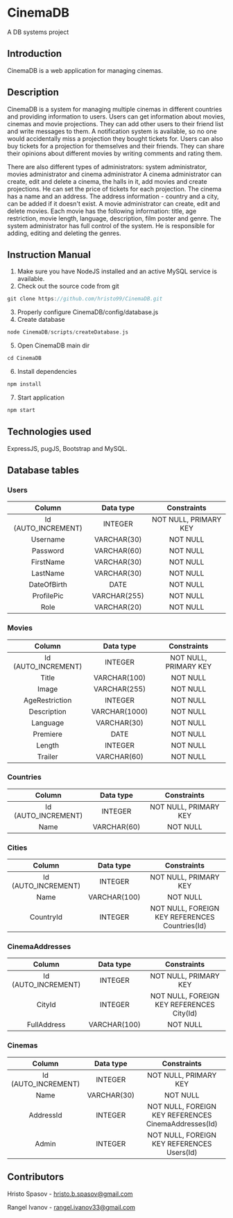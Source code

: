 # CinemaDB
A DB systems project

## Introduction
CinemaDB is a web application for managing cinemas.

## Description
CinemaDB is a system for managing multiple cinemas in different countries and providing information to users.
Users can get information about movies, cinemas and movie projections. They can add other users to their friend list and write messages to them. A notification system is available, so no one would accidentally miss a projection they bought tickets for. Users can also buy tickets for a projection for themselves and their friends. They can share their opinions about different movies by writing comments and rating them.

There are also different types of administrators: system administrator, movies administrator and cinema administrator
A cinema administrator can create, edit and delete a cinema, the halls in it, add movies and create projections. He can set the price of tickets for each projection. The cinema has a name and an address. The address information - country and a city, can be added if it doesn't exist.
A movie administrator can create, edit and delete movies. Each movie has the following information: title, age restriction, movie length, language, description, film poster and genre.
The system administrator has full control of the system. He is responsible for adding, editing and deleting the genres.

## Instruction Manual
1. Make sure you have NodeJS installed and an active MySQL service is available.
2. Check out the source code from git
```groovy
git clone https://github.com/hristo99/CinemaDB.git
```
3. Properly configure CinemaDB/config/database.js
4. Create database
```groovy
node CinemaDB/scripts/createDatabase.js
```
5. Open CinemaDB main dir
```groovy
cd CinemaDB
```
6. Install dependencies
```groovy
npm install
```
7. Start application
```groovy
npm start
```
## Technologies used
ExpressJS, pugJS, Bootstrap and MySQL.

## Database tables
### Users
| Column              | Data type    | Constraints           |
|:-------------------:|:------------:|:---------------------:|
| Id (AUTO_INCREMENT) | INTEGER      | NOT NULL, PRIMARY KEY |
| Username            | VARCHAR(30)  | NOT NULL              |
| Password            | VARCHAR(60)  | NOT NULL              |
| FirstName           | VARCHAR(30)  | NOT NULL              |
| LastName            | VARCHAR(30)  | NOT NULL              |
| DateOfBirth         | DATE         | NOT NULL              |
| ProfilePic          | VARCHAR(255) | NOT NULL              |
| Role                | VARCHAR(20)  | NOT NULL              |

### Movies
| Column              | Data type     | Constraints           |
|:-------------------:|:-------------:|:---------------------:|
| Id (AUTO_INCREMENT) | INTEGER       | NOT NULL, PRIMARY KEY |
| Title               | VARCHAR(100)  | NOT NULL              |
| Image               | VARCHAR(255)  | NOT NULL              |
| AgeRestriction      | INTEGER       | NOT NULL              |
| Description         | VARCHAR(1000) | NOT NULL              |
| Language            | VARCHAR(30)   | NOT NULL              |
| Premiere            | DATE          | NOT NULL              |
| Length              | INTEGER       | NOT NULL              |
| Trailer             | VARCHAR(60)   | NOT NULL              |

### Countries
| Column              | Data type     | Constraints           |
|:-------------------:|:-------------:|:---------------------:|
| Id (AUTO_INCREMENT) | INTEGER       | NOT NULL, PRIMARY KEY |
| Name                | VARCHAR(60)   | NOT NULL              |

### Cities
| Column              | Data type    | Constraints                                    |
|:-------------------:|:------------:|:----------------------------------------------:|
| Id (AUTO_INCREMENT) | INTEGER      | NOT NULL, PRIMARY KEY                          |
| Name                | VARCHAR(100) | NOT NULL                                       |
| CountryId           | INTEGER      | NOT NULL, FOREIGN KEY REFERENCES Countries(Id) |

### CinemaAddresses
| Column              | Data type    | Constraints                               |
|:-------------------:|:------------:|:-----------------------------------------:|
| Id (AUTO_INCREMENT) | INTEGER      | NOT NULL, PRIMARY KEY                     |
| CityId              | INTEGER      | NOT NULL, FOREIGN KEY REFERENCES City(Id) |
| FullAddress         | VARCHAR(100) | NOT NULL                                  |

### Cinemas
| Column              | Data type   | Constraints                                          |
|:-------------------:|:-----------:|:----------------------------------------------------:|
| Id (AUTO_INCREMENT) | INTEGER     | NOT NULL, PRIMARY KEY                                |
| Name                | VARCHAR(30) | NOT NULL                                             |
| AddressId           | INTEGER     | NOT NULL, FOREIGN KEY REFERENCES CinemaAddresses(Id) |
| Admin               | INTEGER     | NOT NULL, FOREIGN KEY REFERENCES Users(Id)           |


## Contributors
Hristo Spasov - hristo.b.spasov@gmail.com

Rangel Ivanov - rangel.ivanov33@gmail.com
